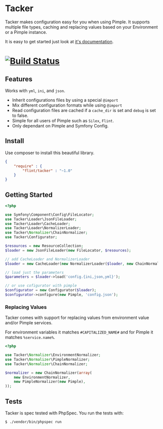 Tacker
======

Tacker makes configuration easy for you when using Pimple. It supports multiple file types, caching and replacing
values based on your Environment or a Pimple instance.

It is easy to get started just look at [it's documentation](http://flint.readthedocs.org/projects/tacker).

[![Build Status](https://travis-ci.org/flint/tacker.png?branch=master)](https://travis-ci.org/flint/tacker)
=======

Features
--------

Works with `yml`, `ini`, and `json`.

 * Inherit configurations files by using a special `@import`
 * Mix different configuration formats while using `@import`
 * Read configuration files are cached if a `cache_dir` is set and `debug` is set to false.
 * Simple for all users of Pimple such as `Silex`, `Flint`.
 * Only dependant on Pimple and Symfony Config.

Install
-------

Use composer to install this beautiful library.

``` json
{
    "require" : {
        "flint/tacker" : "~1.0"
    }
}
```

Getting Started
---------------

``` php
<?php

use Symfony\Component\Config\FileLocator;
use Tacker\Loader\JsonFileLoader;
use Tacker\Loader\CacheLoader;
use Tacker\Loader\NormalizerLoader;
use Tacker\Normalizer\ChainNormalizer;
use Tacker\Configurator;

$resources = new ResourceCollection;
$loader = new JsonFileLoader(new FileLocator, $resources);

// add CacheLoader and NormalizerLoader
$loader = new CacheLoader(new NormalizerLoader($loader, new ChainNormalizer), $resources);

// load just the parameters
$parameters = $loader->load('config.{ini,json,yml}');

// or use cofigurator with pimple
$configurator = new Configurator($loader);
$configurator->configure(new Pimple, 'config.json');
```

### Replacing Values

Tacker comes with support for replacing values from environment value and/or Pimple services.

For environment variables it matches `#CAPITALIZED_NAME#` and for Pimple it matches `%service.name%`.

``` php
<?php

use Tacker\Normalizer\EnvironmentNormalizer;
use Tacker\Normalizer\PimpleNormalizer;
use Tacker\Normalizer\ChainNormalizer;

$normalizer = new ChainNormalizer(array(
    new EnvironmentNormalizer,
    new PimpleNormalizer(new Pimple),
));
```

Tests
-----

Tacker is spec tested with PhpSpec. You run the tests with:

``` bash
$ ./vendor/bin/phpspec run
```
